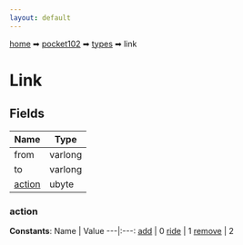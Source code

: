 ```yaml
---
layout: default
---
```


[home](/) ➡ [pocket102](/protocol/pocket102) ➡ [types](/protocol/pocket102/types) ➡ link

# Link

## Fields

Name | Type
---|---
from | varlong
to | varlong
[action](#action) | ubyte

### action

**Constants**:
Name | Value
---|:---:
[add](action_add) | 0
[ride](action_ride) | 1
[remove](action_remove) | 2

